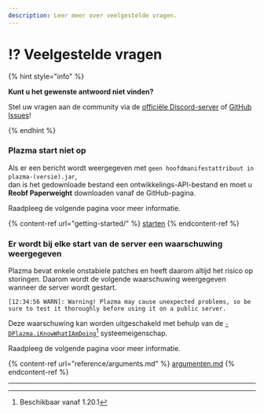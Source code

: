 ```yaml
---
description: Leer meer over veelgestelde vragen.
---
```


# ⁉️ Veelgestelde vragen

{% hint style="info" %}

**Kunt u het gewenste antwoord niet vinden?**

Stel uw vragen aan de community via de [officiële Discord-server](https://discord.gg/MmfC52K8A8) of [GitHub Issues](https://github.com/PlazmaMC/PlazmaBukkit/issues)!

{% endhint %}

### Plazma start niet op

Als er een bericht wordt weergegeven met `geen hoofdmanifestattribuut in plazma-(versie).jar`,\
dan is het gedownloade bestand een ontwikkelings-API-bestand en moet u **Reobf Paperweight** downloaden vanaf de GitHub-pagina.

Raadpleeg de volgende pagina voor meer informatie.

{% content-ref url="getting-started/" %}
[starten](getting-started#id-2)
{% endcontent-ref %}

### Er wordt bij elke start van de server een waarschuwing weergegeven

Plazma bevat enkele onstabiele patches en heeft daarom altijd het risico op storingen. Daarom wordt de volgende waarschuwing weergegeven wanneer de server wordt gestart.

```log
[12:34:56 WARN]: Warning! Plazma may cause unexpected problems, so be sure to test it thoroughly before using it on a public server.
```

Deze waarschuwing kan worden uitgeschakeld met behulp van de [`-DPlazma.iKnowWhatIAmDoing`](#user-content-fn-1)[^1] systeemeigenschap.

Raadpleeg de volgende pagina voor meer informatie.

{% content-ref url="reference/arguments.md" %}
[argumenten.md](reference/arguments.md#plazma.iknowwhatiamdoing)
{% endcontent-ref %}

***

[^1]: Beschikbaar vanaf 1.20.1
